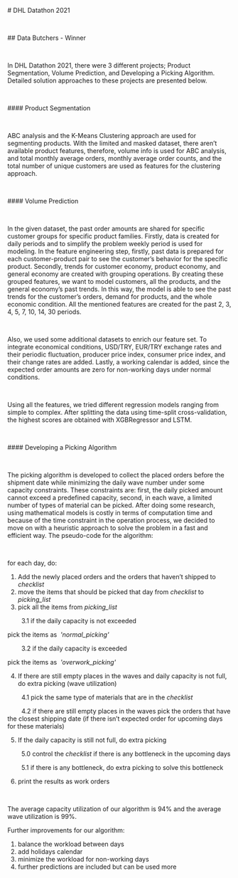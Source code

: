 <p><span style="font-weight: 400;"># DHL Datathon 2021</span></p>
<p>&nbsp;</p>
<p><span style="font-weight: 400;">## Data Butchers - Winner</span></p>
<p>&nbsp;</p>
<p><span style="font-weight: 400;">In DHL Datathon 2021, there were 3 different projects; Product Segmentation, Volume Prediction, and Developing a Picking Algorithm. Detailed solution approaches to these projects are presented below.</span></p>
<p>&nbsp;</p>
<p><span style="font-weight: 400;">#### Product Segmentation</span></p>
<p>&nbsp;</p>
<p><span style="font-weight: 400;">ABC analysis and the K-Means Clustering approach are used for segmenting products. With the limited and masked dataset, there aren&rsquo;t available product features, therefore, volume info is used for ABC analysis, and total monthly average orders, monthly average order counts, and the total number of unique customers are used as features for the clustering approach.</span></p>
<p>&nbsp;</p>
<p><span style="font-weight: 400;">#### Volume Prediction</span></p>
<p>&nbsp;</p>
<p><span style="font-weight: 400;">In the given dataset, the past order amounts are shared for specific customer groups for specific product families. Firstly, data is created for daily periods and to simplify the problem weekly period is used for modeling. In the feature engineering step, firstly, past data is prepared for each customer-product pair to see the customer&rsquo;s behavior for the specific product. Secondly, trends for customer economy, product economy, and general economy are created with grouping operations. By creating these grouped features, we want to model customers, all the products, and the general economy&rsquo;s past trends. In this way, the model is able to see the past trends for the customer&rsquo;s orders, demand for products, and the whole economic condition. All the mentioned features are created for the past 2, 3, 4, 5, 7, 10, 14, 30 periods.&nbsp;</span></p>
<p>&nbsp;</p>
<p><span style="font-weight: 400;">Also, we used some additional datasets to enrich our feature set. To integrate economical conditions, USD/TRY, EUR/TRY exchange rates and their periodic fluctuation, producer price index, consumer price index, and their change rates are added. Lastly, a working calendar is added, since the expected order amounts are zero for non-working days under normal conditions.&nbsp;</span></p>
<p>&nbsp;</p>
<p><span style="font-weight: 400;">Using all the features, we tried different regression models ranging from simple to complex. After splitting the data using time-split cross-validation, the highest scores are obtained with XGBRegressor and LSTM.&nbsp;</span></p>
<p>&nbsp;</p>
<p><span style="font-weight: 400;">#### Developing a Picking Algorithm</span></p>
<p>&nbsp;</p>
<p><span style="font-weight: 400;">The picking algorithm is developed to collect the placed orders before the shipment date while minimizing the daily wave number under some capacity constraints. These constraints are: first, the daily picked amount cannot exceed a predefined capacity, second, in each wave, a limited number of types of material can be picked. After doing some research, using mathematical models is costly in terms of computation time and because of the time constraint in the operation process, we decided to move on with a heuristic approach to solve the problem in a fast and efficient way. The pseudo-code for the algorithm:</span></p>
<p>&nbsp;</p>
<p><span style="font-weight: 400;">for each day, do:</span></p>
<ol>
<li><span style="font-weight: 400;"> Add the newly placed orders and the orders that haven&rsquo;t shipped to </span><em><span style="font-weight: 400;">checklist</span></em></li>
<li><span style="font-weight: 400;"> move the items that should be picked that day from </span><em><span style="font-weight: 400;">checklist</span></em><span style="font-weight: 400;"> to </span><em><span style="font-weight: 400;">picking_list</span></em></li>
<li><span style="font-weight: 400;"> pick all the items from </span><em><span style="font-weight: 400;">picking_list</span></em></li>
</ol>
<p><span style="font-weight: 400;">&nbsp;&nbsp;&nbsp;&nbsp;&nbsp;&nbsp;&nbsp;&nbsp;3.1 if the daily capacity is not exceeded&nbsp;</span></p>
<p><span style="font-weight: 400;">pick the items as&nbsp; </span><em><span style="font-weight: 400;">'normal_picking'&nbsp;</span></em></p>
<p><span style="font-weight: 400;">&nbsp;&nbsp;&nbsp;&nbsp;&nbsp;&nbsp;&nbsp;&nbsp;3.2 if the daily capacity is exceeded&nbsp;&nbsp;</span></p>
<p><span style="font-weight: 400;">pick the items as&nbsp; </span><em><span style="font-weight: 400;">'overwork_picking'</span></em></p>
<ol start="4">
<li><span style="font-weight: 400;"> If there are still empty places in the waves and daily capacity is not full, do extra picking (wave utilization)</span></li>
</ol>
<p><span style="font-weight: 400;">&nbsp;&nbsp;&nbsp;&nbsp;&nbsp;&nbsp;&nbsp;&nbsp;4.1 pick the same type of materials that are in the </span><em><span style="font-weight: 400;">checklist</span></em><span style="font-weight: 400;">&nbsp;</span></p>
<p><span style="font-weight: 400;">&nbsp;&nbsp;&nbsp;&nbsp;&nbsp;&nbsp;&nbsp;&nbsp;4.2 if there are still empty places in the waves pick the orders that have the closest shipping date (if there isn&rsquo;t expected order for upcoming days for these materials)</span></p>
<ol start="5">
<li><span style="font-weight: 400;"> If the daily capacity is still not full, do extra picking</span></li>
</ol>
<p><span style="font-weight: 400;">&nbsp;&nbsp;&nbsp;&nbsp;&nbsp;&nbsp;&nbsp;&nbsp;5.0 control the </span><em><span style="font-weight: 400;">checklist</span></em><span style="font-weight: 400;"> if there is any bottleneck in the upcoming days</span></p>
<p><span style="font-weight: 400;">&nbsp;&nbsp;&nbsp;&nbsp;&nbsp;&nbsp;&nbsp;&nbsp;5.1 if there is any bottleneck, do extra picking to solve this bottleneck</span></p>
<ol start="6">
<li><span style="font-weight: 400;"> print the results as work orders</span></li>
</ol>
<p>&nbsp;</p>
<p><span style="font-weight: 400;">The average capacity utilization of our algorithm is 94% and the average wave utilization is 99%.</span></p>
<p><span style="font-weight: 400;">Further improvements for our algorithm:</span></p>
<ol>
<li><span style="font-weight: 400;"> balance the workload between days</span></li>
<li><span style="font-weight: 400;"> add holidays calendar</span></li>
<li><span style="font-weight: 400;"> minimize the workload for non-working days</span></li>
<li><span style="font-weight: 400;"> further predictions are included but can be used more</span></li>
</ol>
